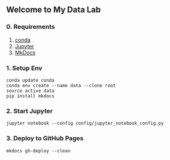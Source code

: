 ## Welcome to My Data Lab


### 0. Requirements

1. [conda](http://conda.pydata.org/)
2. [Jupyter](https://jupyter.readthedocs.org/)
3. [MkDocs](http://www.mkdocs.org/)

### 1. Setup Env

```
conda update conda
conda env create --name data --clone root
source active data
pip install mkdocs
```

### 2. Start Jupyter

```
jupyter notebook --config config/jupyter_notebook_config.py
```

### 3. Deploy to GitHub Pages

```
mkdocs gh-deploy --clean
```

